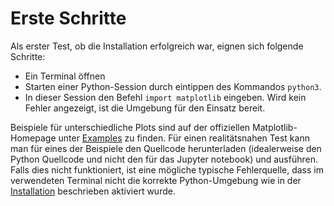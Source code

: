 # Erste Schritte

Als erster Test, ob die Installation erfolgreich war, eignen sich folgende Schritte:
* Ein Terminal öffnen
* Starten einer Python-Session durch eintippen des Kommandos `python3`.
* In dieser Session den Befehl `import matplotlib` eingeben. Wird kein Fehler angezeigt, ist die Umgebung für den Einsatz bereit.

Beispiele für unterschiedliche Plots sind auf der offiziellen Matplotlib-Homepage unter [Examples](https://matplotlib.org/stable/gallery/index.html) zu finden.
Für einen realitätsnahen Test kann man für eines der Beispiele den Quellcode herunterladen (idealerweise den Python Quellcode und nicht den für das Jupyter notebook) und ausführen.
Falls dies nicht funktioniert, ist eine mögliche typische Fehlerquelle, dass im verwendeten Terminal nicht die korrekte Python-Umgebung wie in der [Installation](04_03_01_Python_Matplotlib_Installation.md) beschrieben aktiviert wurde.
